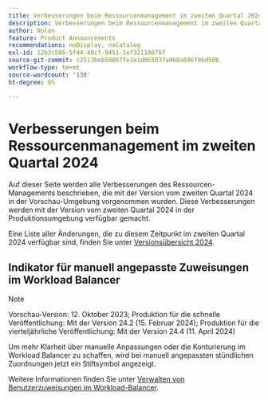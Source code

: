 ```yaml
---
title: Verbesserungen beim Ressourcenmanagement im zweiten Quartal 2024
description: Verbesserungen beim Ressourcenmanagement im zweiten Quartal 2024
author: Nolan
feature: Product Announcements
recommendations: noDisplay, noCatalog
exl-id: 12b3c586-5f44-48cf-9451-1ef32118676f
source-git-commit: c2513beb50867fe1e1d065037a068a846f96d50b
workflow-type: tm+mt
source-wordcount: '138'
ht-degree: 0%

---
```


# Verbesserungen beim Ressourcenmanagement im zweiten Quartal 2024

Auf dieser Seite werden alle Verbesserungen des Ressourcen-Managements beschrieben, die mit der Version vom zweiten Quartal 2024 in der Vorschau-Umgebung vorgenommen wurden. Diese Verbesserungen werden mit der Version vom zweiten Quartal 2024 in der Produktionsumgebung verfügbar gemacht.

Eine Liste aller Änderungen, die zu diesem Zeitpunkt im zweiten Quartal 2024 verfügbar sind, finden Sie unter [Versionsübersicht 2024](/help/quicksilver/product-announcements/product-releases/24-q2-release-activity/24-q2-release-overview.md).

## Indikator für manuell angepasste Zuweisungen im Workload Balancer

>[!NOTE]
>
>Vorschau-Version: 12. Oktober 2023; Produktion für die schnelle Veröffentlichung: Mit der Version 24.2 (15. Februar 2024); Produktion für die vierteljährliche Veröffentlichung: Mit der Version 24.4 (11. April 2024)

Um mehr Klarheit über manuelle Anpassungen oder die Konturierung im Workload Balancer zu schaffen, wird bei manuell angepassten stündlichen Zuordnungen jetzt ein Stiftsymbol angezeigt.

Weitere Informationen finden Sie unter [Verwalten von Benutzerzuweisungen im Workload-Balancer](/help/quicksilver/resource-mgmt/workload-balancer/manage-user-allocations-workload-balancer.md).
